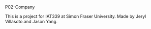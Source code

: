 P02-Company

This is a project for IAT339 at Simon Fraser University.
Made by Jeryl Villasoto and Jason Yang.
